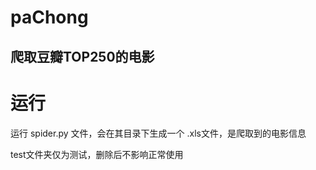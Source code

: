 # paChong
爬取豆瓣TOP250的电影
---
# 运行
运行 spider.py 文件，会在其目录下生成一个 .xls文件，是爬取到的电影信息

test文件夹仅为测试，删除后不影响正常使用
